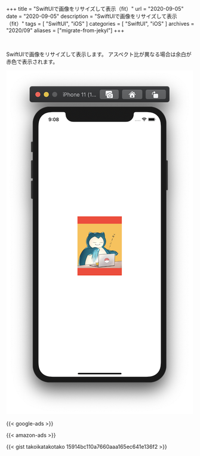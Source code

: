 +++
title =  "SwiftUIで画像をリサイズして表示（fit）"
url = "2020-09-05"
date = "2020-09-05"
description = "SwiftUIで画像をリサイズして表示（fit）"
tags = [
  "SwiftUI",
  "iOS"
]
categories = [
  "SwiftUI",
  "iOS"
]
archives = "2020/09"
aliases = ["migrate-from-jekyl"]
+++

<br>

SwiftUIで画像をリサイズして表示します。
アスペクト比が異なる場合は余白が赤色で表示されます。

![SwiftUI](1.png)

<!-- Google Ads -->
{{< google-ads >}}

<!-- Amazon Ads -->
{{< amazon-ads >}}

{{< gist takoikatakotako 15914bc110a7660aaa165ec641e136f2 >}}
